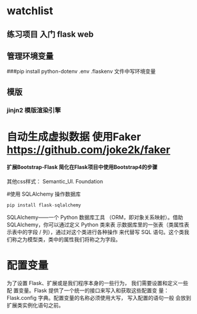 # watchlist
## 练习项目 入门 flask web

## 管理环境变量
###pip install python-dotenv
.env .flaskenv  文件中写环境变量

## 模版
### jinjn2 模版渲染引擎

# 自动生成虚拟数据 使用Faker https://github.com/joke2k/faker

#### 扩展Bootstrap-Flask 简化在Flask项目中使用Bootstrap4的步骤
其他css样式： Semantic_UI. Foundation

#使用 SQLAlchemy 操作数据库
```python
pip install flask-sqlalchemy
```
SQLAlchemy——一个 Python 数据库工具 （ORM，即对象关系映射）。借助 SQLAlchemy，你可以通过定义 Python 类来表 示数据库里的一张表（类属性表示表中的字段 / 列），通过对这个类进行各种操作 来代替写 SQL 语句。这个类我们称之为模型类，类中的属性我们将称之为字段。
# 配置变量
为了设置 Flask、扩展或是我们程序本身的一些行为，
我们需要设置和定义一些配 置变量。Flask 
提供了一个统一的接口来写入和获取这些配置变 量：
 Flask.config 字典。配置变量的名称必须使用大写，
写入配置的语句一般 会放到扩展类实例化语句之前。
